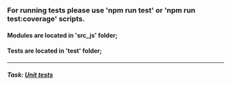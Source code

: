 ### For running tests please use 'npm run test' or 'npm run test:coverage' scripts.

#### Modules are located in 'src_js' folder;
#### Tests are located in 'test' folder;

-------------
##### Task: [Unit tests](https://github.com/rolling-scopes-school/js-fe-course-en/blob/main/tasks/unit-tests/unit-tests.md)